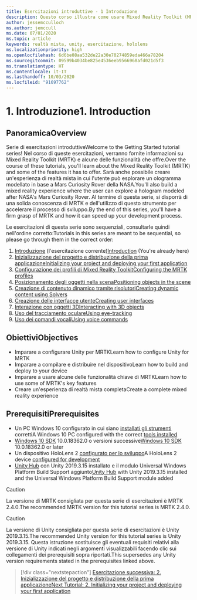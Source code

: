 ```yaml
---
title: Esercitazioni introduttive - 1 Introduzione
description: Questo corso illustra come usare Mixed Reality Toolkit (MRTK) per creare un'applicazione di realtà mista da zero.
author: jessemcculloch
ms.author: jemccull
ms.date: 07/01/2020
ms.topic: article
keywords: realtà mista, unity, esercitazione, hololens
ms.localizationpriority: high
ms.openlocfilehash: 6d6be08aa532de22a30e70274859eda466a78204
ms.sourcegitcommit: 09599b4034be825e4536eeb9566968afd021d5f3
ms.translationtype: HT
ms.contentlocale: it-IT
ms.lasthandoff: 10/03/2020
ms.locfileid: "91697762"
---
```

# <a name="1-introduction"></a><span data-ttu-id="db1c8-105">1. Introduzione</span><span class="sxs-lookup"><span data-stu-id="db1c8-105">1. Introduction</span></span>

## <a name="overview"></a><span data-ttu-id="db1c8-106">Panoramica</span><span class="sxs-lookup"><span data-stu-id="db1c8-106">Overview</span></span>

<span data-ttu-id="db1c8-107">Serie di esercitazioni introduttive</span><span class="sxs-lookup"><span data-stu-id="db1c8-107">Welcome to the Getting Started tutorial series!</span></span> <span data-ttu-id="db1c8-108">Nel corso di queste esercitazioni, verranno fornite informazioni su Mixed Reality Toolkit (MRTK) e alcune delle funzionalità che offre.</span><span class="sxs-lookup"><span data-stu-id="db1c8-108">Over the course of these tutorials, you'll learn about the Mixed Reality Toolkit (MRTK) and some of the features it has to offer.</span></span> <span data-ttu-id="db1c8-109">Sarà anche possibile creare un'esperienza di realtà mista in cui l'utente può esplorare un ologramma modellato in base a Mars Curiosity Rover della NASA.</span><span class="sxs-lookup"><span data-stu-id="db1c8-109">You'll also build a mixed reality experience where the user can explore a hologram modeled after NASA's Mars Curiosity Rover.</span></span> <span data-ttu-id="db1c8-110">Al termine di questa serie, si disporrà di una solida conoscenza di MRTK e dell'utilizzo di questo strumento per accelerare il processo di sviluppo.</span><span class="sxs-lookup"><span data-stu-id="db1c8-110">By the end of this series, you'll have a firm grasp of MRTK and how it can speed up your development process.</span></span>

<span data-ttu-id="db1c8-111">Le esercitazioni di questa serie sono sequenziali, consultarle quindi nell'ordine corretto:</span><span class="sxs-lookup"><span data-stu-id="db1c8-111">Tutorials in this series are meant to be sequential, so please go through them in the correct order:</span></span>

1. <span data-ttu-id="db1c8-112">[Introduzione](mr-learning-base-01.md) (l'esercitazione corrente)</span><span class="sxs-lookup"><span data-stu-id="db1c8-112">[Introduction](mr-learning-base-01.md) (You're already here)</span></span>
2. [<span data-ttu-id="db1c8-113">Inizializzazione del progetto e distribuzione della prima applicazione</span><span class="sxs-lookup"><span data-stu-id="db1c8-113">Initializing your project and deploying your first application</span></span>](mr-learning-base-02.md)
3. [<span data-ttu-id="db1c8-114">Configurazione dei profili di Mixed Reality Toolkit</span><span class="sxs-lookup"><span data-stu-id="db1c8-114">Configuring the MRTK profiles</span></span>](mr-learning-base-03.md)
4. [<span data-ttu-id="db1c8-115">Posizionamento degli oggetti nella scena</span><span class="sxs-lookup"><span data-stu-id="db1c8-115">Positioning objects in the scene</span></span>](mr-learning-base-04.md)
5. [<span data-ttu-id="db1c8-116">Creazione di contenuto dinamico tramite risolutori</span><span class="sxs-lookup"><span data-stu-id="db1c8-116">Creating dynamic content using Solvers</span></span>](mr-learning-base-05.md)
6. [<span data-ttu-id="db1c8-117">Creazione delle interfacce utente</span><span class="sxs-lookup"><span data-stu-id="db1c8-117">Creating user interfaces</span></span>](mr-learning-base-06.md)
7. [<span data-ttu-id="db1c8-118">Interazione con oggetti 3D</span><span class="sxs-lookup"><span data-stu-id="db1c8-118">Interacting with 3D objects</span></span>](mr-learning-base-07.md)
8. [<span data-ttu-id="db1c8-119">Uso del tracciamento oculare</span><span class="sxs-lookup"><span data-stu-id="db1c8-119">Using eye-tracking</span></span>](mr-learning-base-08.md)
9. [<span data-ttu-id="db1c8-120">Uso dei comandi vocali</span><span class="sxs-lookup"><span data-stu-id="db1c8-120">Using voice commands</span></span>](mr-learning-base-09.md)

## <a name="objectives"></a><span data-ttu-id="db1c8-121">Obiettivi</span><span class="sxs-lookup"><span data-stu-id="db1c8-121">Objectives</span></span>

* <span data-ttu-id="db1c8-122">Imparare a configurare Unity per MRTK</span><span class="sxs-lookup"><span data-stu-id="db1c8-122">Learn how to configure Unity for MRTK</span></span>
* <span data-ttu-id="db1c8-123">Imparare a compilare e distribuire nel dispositivo</span><span class="sxs-lookup"><span data-stu-id="db1c8-123">Learn how to build and deploy to your device</span></span>
* <span data-ttu-id="db1c8-124">Imparare a usare alcune delle funzionalità chiave di MRTK</span><span class="sxs-lookup"><span data-stu-id="db1c8-124">Learn how to use some of MRTK's key features</span></span>
* <span data-ttu-id="db1c8-125">Creare un'esperienza di realtà mista completa</span><span class="sxs-lookup"><span data-stu-id="db1c8-125">Create a complete mixed reality experience</span></span>

## <a name="prerequisites"></a><span data-ttu-id="db1c8-126">Prerequisiti</span><span class="sxs-lookup"><span data-stu-id="db1c8-126">Prerequisites</span></span>

* <span data-ttu-id="db1c8-127">Un PC Windows 10 configurato in cui siano [installati gli strumenti](../../install-the-tools.md) corretti</span><span class="sxs-lookup"><span data-stu-id="db1c8-127">A Windows 10 PC configured with the correct [tools installed](../../install-the-tools.md)</span></span>
* <span data-ttu-id="db1c8-128">[Windows 10 SDK](https://developer.microsoft.com/windows/downloads/windows-10-sdk/) 10.0.18362.0 o versioni successive</span><span class="sxs-lookup"><span data-stu-id="db1c8-128">[Windows 10 SDK](https://developer.microsoft.com/windows/downloads/windows-10-sdk/) 10.0.18362.0 or later</span></span>
* <span data-ttu-id="db1c8-129">Un dispositivo HoloLens 2 [configurato per lo sviluppo](../../platform-capabilities-and-apis/using-visual-studio.md#enabling-developer-mode)</span><span class="sxs-lookup"><span data-stu-id="db1c8-129">A HoloLens 2 device [configured for development](../../platform-capabilities-and-apis/using-visual-studio.md#enabling-developer-mode)</span></span>
* <span data-ttu-id="db1c8-130"><a href="https://docs.unity3d.com/Manual/GettingStartedInstallingHub.html" target="_blank">Unity Hub</a> con Unity 2019.3.15 installato e il modulo Universal Windows Platform Build Support aggiunto</span><span class="sxs-lookup"><span data-stu-id="db1c8-130"><a href="https://docs.unity3d.com/Manual/GettingStartedInstallingHub.html" target="_blank">Unity Hub</a> with Unity 2019.3.15 installed and the Universal Windows Platform Build Support module added</span></span>

> [!CAUTION]
> <span data-ttu-id="db1c8-131">La versione di MRTK consigliata per questa serie di esercitazioni è MRTK 2.4.0.</span><span class="sxs-lookup"><span data-stu-id="db1c8-131">The recommended MRTK version for this tutorial series is MRTK 2.4.0.</span></span>

> [!CAUTION]
> <span data-ttu-id="db1c8-132">La versione di Unity consigliata per questa serie di esercitazioni è Unity 2019.3.15.</span><span class="sxs-lookup"><span data-stu-id="db1c8-132">The recommended Unity version for this tutorial series is Unity 2019.3.15.</span></span> <span data-ttu-id="db1c8-133">Questa istruzione sostituisce gli eventuali requisiti relativi alla versione di Unity indicati negli argomenti visualizzabili facendo clic sui collegamenti dei prerequisiti sopra riportati.</span><span class="sxs-lookup"><span data-stu-id="db1c8-133">This supersedes any Unity version requirements stated in the prerequisites linked above.</span></span>

> [!div class="nextstepaction"]
> [<span data-ttu-id="db1c8-134">Esercitazione successiva: 2. Inizializzazione del progetto e distribuzione della prima applicazione</span><span class="sxs-lookup"><span data-stu-id="db1c8-134">Next Tutorial: 2. Initializing your project and deploying your first application</span></span>](mr-learning-base-02.md)

